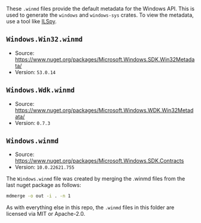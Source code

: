 These `.winmd` files provide the default metadata for the Windows API. This is used to
generate the `windows` and `windows-sys` crates. To view the metadata, use a tool
like [ILSpy](https://github.com/icsharpcode/ILSpy).

## `Windows.Win32.winmd`

- Source: <https://www.nuget.org/packages/Microsoft.Windows.SDK.Win32Metadata/>
- Version: `53.0.14`

## `Windows.Wdk.winmd`

- Source: <https://www.nuget.org/packages/Microsoft.Windows.WDK.Win32Metadata/>
- Version: `0.7.3`

## `Windows.winmd`

- Source: <https://www.nuget.org/packages/Microsoft.Windows.SDK.Contracts>
- Version: `10.0.22621.755`

The `Windows.winmd` file was created by merging the .winmd files from the last nuget package as follows:

```sh
mdmerge -o out -i . -n 1
```

As with everything else in this repo, the `.winmd` files in this folder are licensed via MIT or Apache-2.0.
